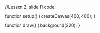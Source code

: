 //Lesson 2, slide 11 code:

function setup() {
  createCanvas(400, 400);
}

function draw() {
  background(220);
}